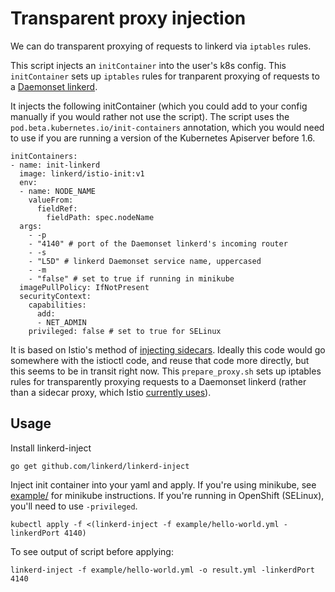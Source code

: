 # Transparent proxy injection

We can do transparent proxying of requests to linkerd via `iptables` rules.

This script injects an `initContainer` into the user's k8s config. This
`initContainer` sets up `iptables` rules for tranparent proxying of requests to a
[Daemonset linkerd](https://github.com/linkerd/linkerd-examples/blob/master/k8s-daemonset/k8s/linkerd.yml).

It injects the following initContainer (which you could add to your config
manually if you would rather not use the script). The script uses the
`pod.beta.kubernetes.io/init-containers` annotation, which you would need to use
if you are running a version of the Kubernetes Apiserver before 1.6.

```
initContainers:
- name: init-linkerd
  image: linkerd/istio-init:v1
  env:
  - name: NODE_NAME
    valueFrom:
      fieldRef:
        fieldPath: spec.nodeName
  args:
    - -p
    - "4140" # port of the Daemonset linkerd's incoming router
    - -s
    - "L5D" # linkerd Daemonset service name, uppercased
    - -m
    - "false" # set to true if running in minikube
  imagePullPolicy: IfNotPresent
  securityContext:
    capabilities:
      add:
      - NET_ADMIN
    privileged: false # set to true for SELinux
```

It is based on Istio's method of
[injecting sidecars](https://github.com/istio/pilot/blob/pilot-0-2-0-working/doc/proxy-injection.md).
Ideally this code would go somewhere with the istioctl code, and reuse that code
more directly, but this seems to be in transit right now. This `prepare_proxy.sh`
sets up iptables rules for transparently proxying requests to a Daemonset linkerd
(rather than a sidecar proxy, which Istio
[currently uses](https://github.com/istio/pilot/blob/pilot-0-2-0-working/docker/prepare_proxy.sh)).

## Usage

Install linkerd-inject
```
go get github.com/linkerd/linkerd-inject
```

Inject init container into your yaml and apply.
If you're using minikube, see [example/](example/README.md) for minikube instructions.
If you're running in OpenShift (SELinux), you'll need to use `-privileged`.

```
kubectl apply -f <(linkerd-inject -f example/hello-world.yml -linkerdPort 4140)
```

To see output of script before applying:
```
linkerd-inject -f example/hello-world.yml -o result.yml -linkerdPort 4140
```
